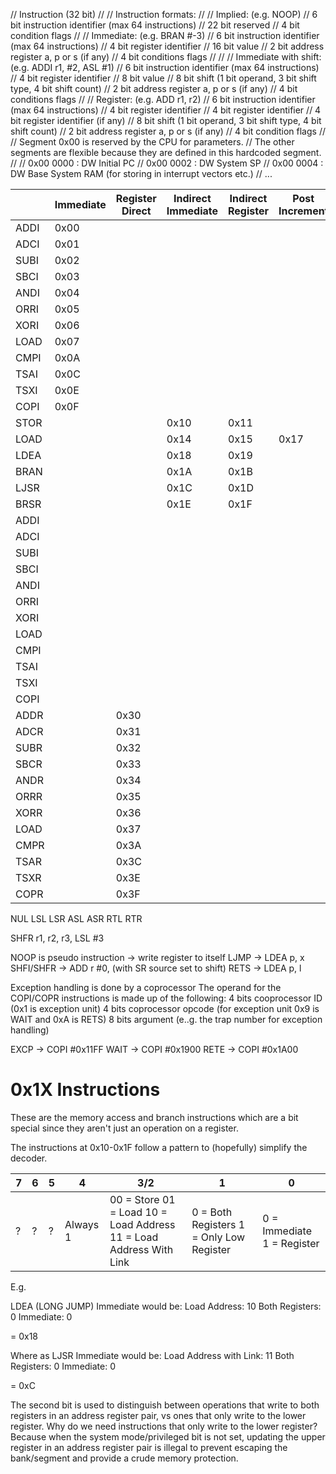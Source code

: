 // Instruction (32 bit)
//
// Instruction formats:
//
// Implied: (e.g. NOOP)
// 6 bit instruction identifier (max 64 instructions)
// 22 bit reserved
// 4 bit condition flags
//
// Immediate: (e.g. BRAN #-3)
// 6 bit instruction identifier (max 64 instructions)
// 4 bit register identifier
// 16 bit value
// 2 bit address register a, p or s (if any)
// 4 bit conditions flags
//
//
// Immediate with shift: (e.g. ADDI r1, #2, ASL #1)
// 6 bit instruction identifier (max 64 instructions)
// 4 bit register identifier
// 8 bit value
// 8 bit shift (1 bit operand, 3 bit shift type, 4 bit shift count)
// 2 bit address register a, p or s (if any)
// 4 bit conditions flags
//
// Register: (e.g. ADD r1, r2)
// 6 bit instruction identifier (max 64 instructions)
// 4 bit register identifier
// 4 bit register identifier
// 4 bit register identifier (if any)
// 8 bit shift (1 bit operand, 3 bit shift type, 4 bit shift count)
// 2 bit address register a, p or s (if any)
// 4 bit condition flags
//
// Segment 0x00 is reserved by the CPU for parameters.
// The other segments are flexible because they are defined in this hardcoded segment.
//
// 0x00 0000 : DW Initial PC
// 0x00 0002 : DW System SP
// 0x00 0004 : DW Base System RAM (for storing in interrupt vectors etc.)
// ...

|      | Immediate | Register Direct | Indirect Immediate | Indirect Register | Post Increment | Pre Decrement | Implied | Immediate (Short+Shift) |
| ---- | --------- | --------------- | ------------------ | ----------------- | -------------- | ------------- | ------- | ----------------------- |
| ADDI | 0x00      |                 |                    |                   |                |               |
| ADCI | 0x01      |                 |                    |                   |                |               |
| SUBI | 0x02      |                 |                    |                   |                |               |
| SBCI | 0x03      |                 |                    |                   |                |               |
| ANDI | 0x04      |                 |                    |                   |                |               |
| ORRI | 0x05      |                 |                    |                   |                |               |
| XORI | 0x06      |                 |                    |                   |                |               |
| LOAD | 0x07      |                 |                    |                   |                |               |
| CMPI | 0x0A      |                 |                    |                   |                |               |
| TSAI | 0x0C      |                 |                    |                   |                |               |
| TSXI | 0x0E      |                 |                    |                   |                |               |
| COPI | 0x0F      |                 |                    |                   |                |               |         |
| STOR |           |                 | 0x10               | 0x11              |                | 0x13          |         |
| LOAD |           |                 | 0x14               | 0x15              | 0x17           |               |         |
| LDEA |           |                 | 0x18               | 0x19              |                |               |         |
| BRAN |           |                 | 0x1A               | 0x1B              |                |               |
| LJSR |           |                 | 0x1C               | 0x1D              |                |               |         |
| BRSR |           |                 | 0x1E               | 0x1F              |                |               |
| ADDI |           |                 |                    |                   |                |               |         | 0x20                    |
| ADCI |           |                 |                    |                   |                |               |         | 0x21                    |
| SUBI |           |                 |                    |                   |                |               |         | 0x22                    |
| SBCI |           |                 |                    |                   |                |               |         | 0x23                    |
| ANDI |           |                 |                    |                   |                |               |         | 0x24                    |
| ORRI |           |                 |                    |                   |                |               |         | 0x25                    |
| XORI |           |                 |                    |                   |                |               |         | 0x26                    |
| LOAD |           |                 |                    |                   |                |               |         | 0x27                    |
| CMPI |           |                 |                    |                   |                |               |         | 0x2A                    |
| TSAI |           |                 |                    |                   |                |               |         | 0x2C                    |
| TSXI |           |                 |                    |                   |                |               |         | 0x2E                    |
| COPI |           |                 |                    |                   |                |               |         | 0x2F                    |
| ADDR |           | 0x30            |                    |                   |                |               |
| ADCR |           | 0x31            |                    |                   |                |               |
| SUBR |           | 0x32            |                    |                   |                |               |
| SBCR |           | 0x33            |                    |                   |                |               |
| ANDR |           | 0x34            |                    |                   |                |               |
| ORRR |           | 0x35            |                    |                   |                |               |
| XORR |           | 0x36            |                    |                   |                |               |
| LOAD |           | 0x37            |                    |                   |                |               |         |
| CMPR |           | 0x3A            |                    |                   |                |               |
| TSAR |           | 0x3C            |                    |                   |                |               |
| TSXR |           | 0x3E            |                    |                   |                |               |
| COPR |           | 0x3F            |                    |                   |                |               |         |                         |

NUL
LSL
LSR
ASL
ASR
RTL
RTR

SHFR r1, r2, r3, LSL #3

NOOP is pseudo instruction -> write register to itself
LJMP -> LDEA p, x
SHFI/SHFR -> ADD r #0, (with SR source set to shift)
RETS -> LDEA p, l

Exception handling is done by a coprocessor
The operand for the COPI/COPR instructions is made up of the following:
4 bits cooprocessor ID (0x1 is exception unit)
4 bits coprocessor opcode (for exception unit 0x9 is WAIT and 0xA is RETS)
8 bits argument (e..g. the trap number for exception handling)

EXCP -> COPI #0x11FF
WAIT -> COPI #0x1900
RETE -> COPI #0x1A00

# 0x1X Instructions

These are the memory access and branch instructions which are a bit special since they aren't just an operation on a register.

The instructions at 0x10-0x1F follow a pattern to (hopefully) simplify the decoder.

| 7   | 6   | 5   | 4        | 3/2                                                                | 1                                        | 0                          |
| --- | --- | --- | -------- | ------------------------------------------------------------------ | ---------------------------------------- | -------------------------- |
| ?   | ?   | ?   | Always 1 | 00 = Store 01 = Load 10 = Load Address 11 = Load Address With Link | 0 = Both Registers 1 = Only Low Register | 0 = Immediate 1 = Register |

E.g.

LDEA (LONG JUMP) Immediate would be:
Load Address: 10
Both Registers: 0
Immediate: 0

= 0x18

Where as LJSR Immediate would be:
Load Address with Link: 11
Both Registers: 0
Immediate: 0

= 0xC

The second bit is used to distinguish between operations that write to both registers in an address register pair, vs ones that only write to the lower register.
Why do we need instructions that only write to the lower register? Because when the system mode/privileged bit is not set, updating the upper register
in an address register pair is illegal to prevent escaping the bank/segment and provide a crude memory protection.
